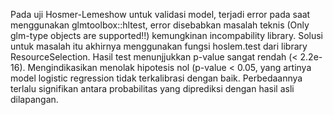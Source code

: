 Pada uji Hosmer-Lemeshow untuk validasi model, terjadi error pada saat menggunakan glmtoolbox::hltest, error disebabkan masalah teknis (Only glm-type objects are supported!!) kemungkinan incompability library. Solusi untuk masalah itu akhirnya menggunakan fungsi hoslem.test dari library ResourceSelection. Hasil test menunjjukkan p-value sangat rendah (< 2.2e-16). Mengindikasikan menolak hipotesis nol (p-value < 0.05, yang artinya model logistic regression tidak terkalibrasi dengan baik. Perbedaannya terlalu signifikan antara probabilitas yang diprediksi dengan hasil asli dilapangan.